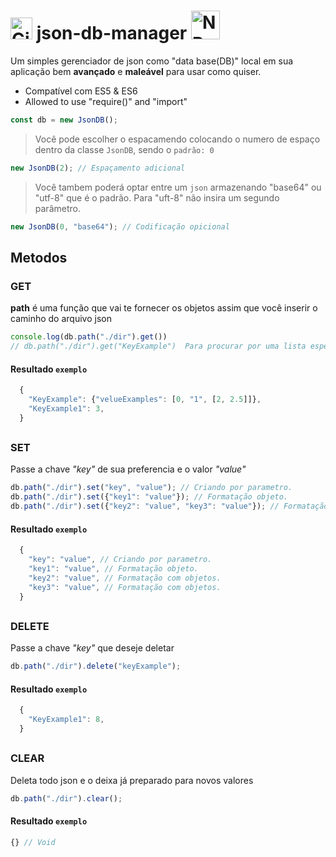 # [<img src="https://cdn-icons-png.flaticon.com/512/25/25231.png" alt="GitHub" width="35">](https://github.com/dspofu/json-db-manager) json-db-manager [<img src="https://upload.wikimedia.org/wikipedia/commons/thumb/d/db/Npm-logo.svg/2560px-Npm-logo.svg.png" alt="NPM" width="46">](https://www.npmjs.com/package/json-db-manager)

Um simples gerenciador de json como "data base(DB)" local em sua aplicação bem __avançado__ e __maleável__ para usar como quiser.

- Compatível com ES5 & ES6
- Allowed to use "require()" and "import"

```js
const db = new JsonDB();
```

>Você pode escolher o espacamendo colocando o numero de espaço dentro da classe `JsonDB`, sendo o `padrão: 0`


```js
new JsonDB(2); // Espaçamento adicional
```

>Você tambem poderá optar entre um `json` armazenando "base64" ou "utf-8" que é o padrão. Para "uft-8" não insira um segundo parâmetro.

```js
new JsonDB(0, "base64"); // Codificação opicional
```

## Metodos
### GET

__path__ é uma função que vai te fornecer os objetos assim que você inserir o caminho do arquivo json

```js
console.log(db.path("./dir").get())
// db.path("./dir").get("KeyExample")  Para procurar por uma lista especifica
```
#### Resultado `exemplo`
```js
  {
    "KeyExample": {"velueExamples": [0, "1", [2, 2.5]]},
    "KeyExample1": 3,
  }
```
## 
### SET

Passe a chave *"key"* de sua preferencia e o valor *"value"*

```js
db.path("./dir").set("key", "value"); // Criando por parametro.
db.path("./dir").set({"key1": "value"}); // Formatação objeto.
db.path("./dir").set({"key2": "value", "key3": "value"}); // Formatação com objetos.
```
#### Resultado `exemplo`
```js
  {
    "key": "value", // Criando por parametro.
    "key1": "value", // Formatação objeto.
    "key2": "value", // Formatação com objetos.
    "key3": "value", // Formatação com objetos.
  }
```
## 
### DELETE

Passe a chave *"key"* que deseje deletar

```js
db.path("./dir").delete("keyExample");
```
#### Resultado `exemplo`
```js
  {
    "KeyExample1": 8,
  }
```
## 
### CLEAR

Deleta todo json e o deixa já preparado para novos valores

```js
db.path("./dir").clear();
```
#### Resultado `exemplo`
```js
{} // Void
```